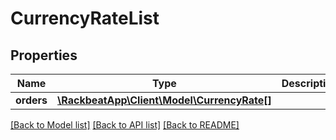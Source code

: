 # CurrencyRateList

## Properties
Name | Type | Description | Notes
------------ | ------------- | ------------- | -------------
**orders** | [**\RackbeatApp\Client\Model\CurrencyRate[]**](CurrencyRate.md) |  | [optional] 

[[Back to Model list]](../README.md#documentation-for-models) [[Back to API list]](../README.md#documentation-for-api-endpoints) [[Back to README]](../README.md)


